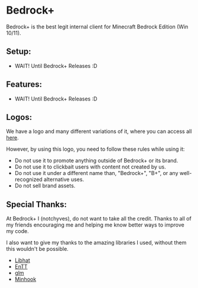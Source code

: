 # Bedrock+
Bedrock+ is the best legit internal client for Minecraft Bedrock Edition (Win 10/11).

## Setup:
- WAIT! Until Bedrock+ Releases :D

## Features:
- WAIT! Until Bedrock+ Releases :D

## Logos:
We have a logo and many different variations of it, where you can access all [here](https://github.com/BedrockPlus/BedrockPlus/tree/main/logos).

However, by using this logo, you need to follow these rules while using it:
- Do not use it to promote anything outside of Bedrock+ or its brand.
- Do not use it to clickbait users with content not created by us.
- Do not use it under a different name than, "Bedrock+", "B+", or any well-recognized alternative uses.
- Do not sell brand assets.

## Special Thanks:
At Bedrock+ I (notchyves), do not want to take all the credit. Thanks to all of my friends encouraging me and helping me know better ways to improve my code.

I also want to give my thanks to the amazing libraries I used, without them this wouldn't be possible.
- [Libhat](https://github.com/BasedInc/libhat/)
- [EnTT](https://github.com/skypjack/entt)
- [glm](https://github.com/icaven/glm)
- [Minhook](https://github.com/TsudaKageyu/minhook)
